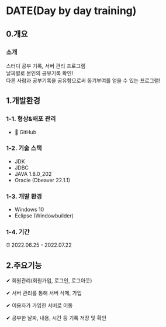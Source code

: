 # DATE(Day by day training)

## 0.개요
### 소개
  스터디 공부 기록, 서버 관리 프로그램<br>
  날짜별로 본인의 공부기록 확인!<br>
  다른 사람과 공부기록을 공유함으로써 동기부여를 얻을 수 있는 프로그램!
  
  
## 1.개발환경
### 1-1. 형상&배포 관리
 * 🔨 GitHub
### 1-2. 기술 스택
 * JDK
 * JDBC
 * JAVA 1.8.0_202
 * Oracle (Dbeaver 22.1.1)
### 1-3. 개발 환경
* Windows 10
* Eclipse (Windowbuilder)
### 1-4. 기간
 ⏰ 2022.06.25 - 2022.07.22

## 2.주요기능
✔ 회원관리(회원가입, 로그인, 로그아웃)<br>

✔ 서버 관리를 통해 서버 삭제, 가입<br>

✔ 이용자가 가입한 서버로 이동<br>

✔ 공부한 날짜, 내용, 시간 등 기록 저장 및 확인<br>
